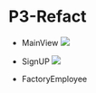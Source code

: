 # P3-Refact


- MainView <img src="https://img.icons8.com/plasticine/48/000000/checkmark.png">

- SignUP <img src="https://img.icons8.com/plasticine/48/000000/checkmark.png">

- FactoryEmployee
